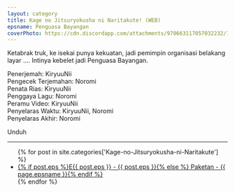 ```yaml
---
layout: category
title: Kage no Jitsuryokusha ni Naritakute! (WEB)
epsname: Penguasa Bayangan
coverPhoto: https://cdn.discordapp.com/attachments/970663117057032232/1034804043685568532/mpv-shot0160.jpg
---
```


Ketabrak truk, ke isekai punya kekuatan, jadi pemimpin organisasi belakang layar .... Intinya kebelet jadi Penguasa Bayangan.

Penerjemah: KiryuuNii<br>
Pengecek Terjemahan: Noromi<br>
Penata Rias: KiryuuNii<br>
Penggaya Lagu: Noromi<br>
Peramu Video: KiryuuNii<br>
Penyelaras Waktu: KiryuuNii, Noromi<br>
Penyelaras Akhir: Noromi<br>

Unduh

---
  <ul>
    {% for post in site.categories['Kage-no-Jitsuryokusha-ni-Naritakute'] %}
  <li><a href="{{ site.baseurl }}{{ post.url }}">{% if post.eps %}E{{ post.eps }} - {{ post.eps }}{% else %} Paketan - {{ page.epsname }}{% endif %}</a></li>
  {% endfor %}
  </ul>